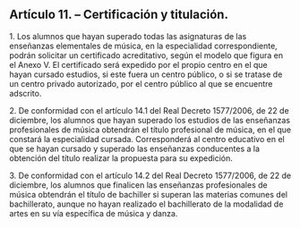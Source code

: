 ## Artículo 11. – Certificación y titulación.

1\. Los alumnos que hayan superado todas las asignaturas de las enseñanzas elementales de música, en la especialidad correspondiente, podrán solicitar un certificado acreditativo, según el modelo que figura en el Anexo V. El certificado será expedido por el propio centro en el que hayan cursado estudios, si este fuera un centro público, o si se tratase de un centro privado autorizado, por el centro público al que se encuentre adscrito.

2\. De conformidad con el artículo 14.1 del Real Decreto 1577/2006, de 22 de diciembre, los alumnos que hayan superado los estudios de las enseñanzas profesionales de música obtendrán el título profesional de música, en el que constará la especialidad cursada. Corresponderá al centro educativo en el que se hayan cursado y superado las enseñanzas conducentes a la obtención del título realizar la propuesta para su expedición.

3\. De conformidad con el artículo 14.2 del Real Decreto 1577/2006, de 22 de diciembre, los alumnos que finalicen las enseñanzas profesionales de música obtendrán el título de bachiller si superan las materias comunes del bachillerato, aunque no hayan realizado el bachillerato de la modalidad de artes en su vía específica de música y danza.
